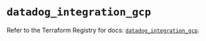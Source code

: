 # `datadog_integration_gcp`

Refer to the Terraform Registry for docs: [`datadog_integration_gcp`](https://registry.terraform.io/providers/datadog/datadog/3.44.0/docs/resources/integration_gcp).
